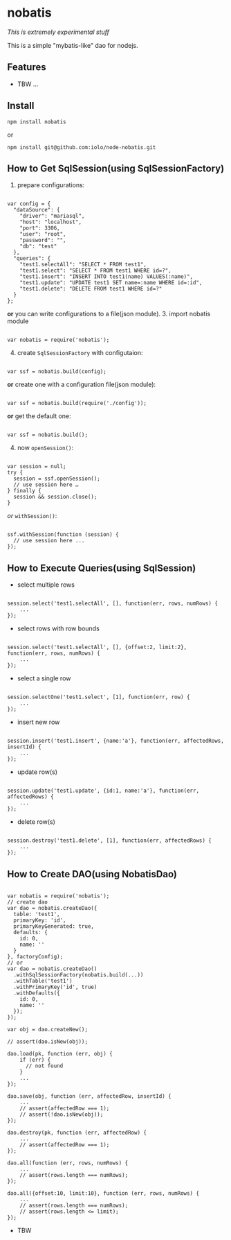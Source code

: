 nobatis
=======

*This is extremely experimental stuff*

This is a simple "mybatis-like" dao for nodejs.

Features
--------

* TBW ...

Install
-------

```
npm install nobatis
```

or

```
npm install git@github.com:iolo/node-nobatis.git
```

How to Get SqlSession(using SqlSessionFactory)
----------------------------------------------

1. prepare configurations:
<pre><code class="javascript">
var config = {
  "dataSource": {
    "driver": "mariasql",
    "host": "localhost",
    "port": 3306,
    "user": "root",
    "password": "",
    "db": "test"
  },
  "queries": {
    "test1.selectAll": "SELECT * FROM test1",
    "test1.select": "SELECT * FROM test1 WHERE id=?",
    "test1.insert": "INSERT INTO test1(name) VALUES(:name)",
    "test1.update": "UPDATE test1 SET name=:name WHERE id=:id",
    "test1.delete": "DELETE FROM test1 WHERE id=?"
  }
};
</pre></code>
**or** you can write configurations to a file(json module).
3. import nobatis module
<pre><code class="javascript">
var nobatis = require('nobatis');
</pre></code>
4. create ```SqlSessionFactory``` with configutaion:
<pre><code class="javascript">
var ssf = nobatis.build(config);
</pre></code>
**or** create one with a configuration file(json module):
<pre><code class="javascript">
var ssf = nobatis.build(require('./config'));
</pre></code>
**or** get the default one:
<pre><code class="javascript">
var ssf = nobatis.build();
</pre></code>
4. now ```openSession()```:
<pre><code class="javascript">
var session = null;
try {
  session = ssf.openSession();
  // use session here …
} finally {
  session && session.close();
}
</pre></code>
*or* ```withSession()```:
<pre><code class="javascript">
ssf.withSession(function (session) {
  // use session here ...
});
</pre></code>

How to Execute Queries(using SqlSession)
----------------------------------------

* select multiple rows
<pre><code class="javascript">
session.select('test1.selectAll', [], function(err, rows, numRows) {
    ...
});
</pre></code>

* select rows with row bounds
<pre><code class="javascript">
session.select('test1.selectAll', [], {offset:2, limit:2}, function(err, rows, numRows) {
    ...
});
</pre></code>

* select a single row
<pre><code class="javascript">
session.selectOne('test1.select', [1], function(err, row) {
    ...
});
</pre></code>

* insert new row
<pre><code class="javascript">
session.insert('test1.insert', {name:'a'}, function(err, affectedRows, insertId) {
    ...
});
</pre></code>

* update row(s)
<pre><code class="javascript">
session.update('test1.update', {id:1, name:'a'}, function(err, affectedRows) {
    ...
});
</pre></code>

* delete row(s)
<pre><code class="javascript">
session.destroy('test1.delete', [1], function(err, affectedRows) {
    ...
});
</pre></code>

How to Create DAO(using NobatisDao)
-----------------------------------

<pre><code class="javascript">
var nobatis = require('nobatis');
// create dao
var dao = nobatis.createDao({
  table: 'test1',
  primaryKey: 'id',
  primaryKeyGenerated: true,
  defaults: {
    id: 0,
    name: ''
  }
}, factoryConfig);
// or
var dao = nobatis.createDao()
  .withSqlSessionFactory(nobatis.build(...))
  .withTable('test1')
  .withPrimaryKey('id', true)
  .withDefaults({
    id: 0,
    name: ''
  });
});

var obj = dao.createNew();

// assert(dao.isNew(obj));

dao.load(pk, function (err, obj) {
    if (err) {
      // not found
    }
    ...
});

dao.save(obj, function (err, affectedRow, insertId) {
    ...
    // assert(affectedRow === 1);
    // assert(!dao.isNew(obj));
});

dao.destroy(pk, function (err, affectedRow) {
    ...
    // assert(affectedRow === 1);
});

dao.all(function (err, rows, numRows) {
    ...
    // assert(rows.length === numRows);
});

dao.all({offset:10, limit:10}, function (err, rows, numRows) {
    ...
    // assert(rows.length === numRows);
    // assert(rows.length <= limit);
});
</pre></code>


* TBW
